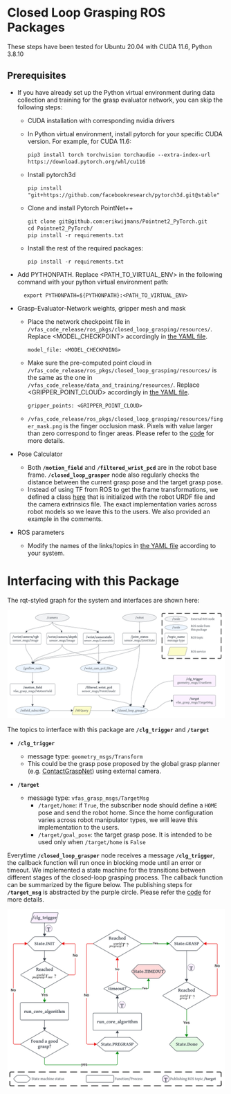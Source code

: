 
# Closed Loop Grasping ROS Packages

These steps have been tested for Ubuntu 20.04 with CUDA 11.6, Python 3.8.10

## Prerequisites

- If you have already set up the Python virtual environment during data collection and training for the grasp evaluator network, you can skip the following steps:
  
  - CUDA installation with corresponding nvidia drivers
  
  - In Python virtual environment, install pytorch for your specific CUDA version. For example, for CUDA 11.6:

        pip3 install torch torchvision torchaudio --extra-index-url https://download.pytorch.org/whl/cu116
  - Install pytorch3d

        pip install "git+https://github.com/facebookresearch/pytorch3d.git@stable"

  - Clone and install Pytorch PointNet++

        git clone git@github.com:erikwijmans/Pointnet2_PyTorch.git
        cd Pointnet2_PyTorch/
        pip install -r requirements.txt

  - Install the rest of the required packages:

        pip install -r requirements.txt

- Add PYTHONPATH. Replace <PATH_TO_VIRTUAL_ENV> in the following command with your python virtual environment path:

        export PYTHONPATH=${PYTHONPATH}:<PATH_TO_VIRTUAL_ENV>

- Grasp-Evaluator-Network weights, gripper mesh and mask
  
  - Place the network checkpoint file in ```/vfas_code_release/ros_pkgs/closed_loop_grasping/resources/```. Replace <MODEL_CHECKPOINT> accordingly in [the YAML file](./closed_loop_grasping/config/clg_params.yaml). 
  
        model_file: <MODEL_CHECKPOING>

  - Make sure the pre-computed point cloud in ```/vfas_code_release/ros_pkgs/closed_loop_grasping/resources/``` is the same as the one in ```/vfas_code_release/data_and_training/resources/```.
  Replace <GRIPPER_POINT_CLOUD> accordingly in [the YAML file](./closed_loop_grasping/config/clg_params.yaml). 

        gripper_points: <GRIPPER_POINT_CLOUD>
  
  - ```/vfas_code_release/ros_pkgs/closed_loop_grasping/resources/finger_mask.png``` is the finger occlusion mask. Pixels with value larger than zero correspond to finger areas. Please refer to the [code](./closed_loop_grasping/closed_loop_grasping/wrist_cam_pcd_filter.py) for more details.

- Pose Calculator

  - Both **```/motion_field```** and **```/filtered_wrist_pcd```** are in the robot base frame. **```/closed_loop_grasper```** node also regularly checks the distance between the current grasp pose and the target grasp pose. 
  - Instead of using TF from ROS to get the frame transformations, we defined a class [here](./closed_loop_grasping/closed_loop_grasping/pose_calculator.py) that is initialized with the robot URDF file and the camera extrinsics file. The exact implementation varies across robot models so we leave this to the users. We also provided an example in the comments. 

- ROS parameters

  - Modify the names of the links/topics in [the YAML file](./closed_loop_grasping/config/clg_params.yaml) according to your system. 

# Interfacing with this Package

The rqt-styled graph for the system and interfaces are shown here:

![](resources/CLG_Node_and_Topics.png)

The topics to interface with this package are **```/clg_trigger```** and **```/target```**

- **```/clg_trigger```** 
  - message type: ```geometry_msgs/Transform```
  - This could be the grasp pose proposed by the global grasp planner (e.g. [ContactGraspNet](https://github.com/NVlabs/contact_graspnet)) using external camera. 


- **```/target```** 
  - message type: ```vfas_grasp_msgs/TargetMsg```
    - ```/target/home```: if ```True```, the subscriber node should define a ```HOME``` pose and send the robot home. Since the home configuration varies across robot manipulator types, we will leave this implementation to the users.
    - ```/target/goal_pose```: the target grasp pose. It is intended to be used only when ```/target/home``` is ```False```

Everytime **```/closed_loop_grasper```** node receives a message **```/clg_trigger```**, the callback function will run once in blocking mode until an error or timeout. We implemented a state machine for the transitions between different stages of the closed-loop grasping process. The callback function can be summarized by the figure below. The publishing steps for **```/target_msg```** is abstracted by the purple circle. Please refer the [code](./closed_loop_grasping/closed_loop_grasping/closed_loop_grasper.py) for more details.

![](resources/CLG_flow_chart.png)